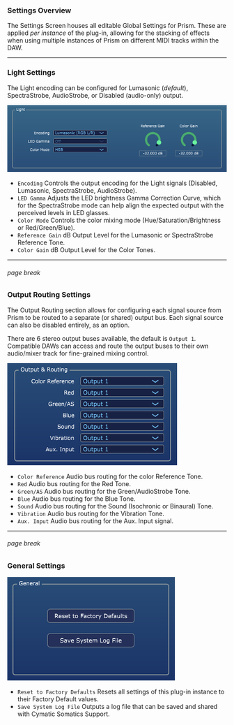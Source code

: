 ### Settings Overview

The Settings Screen houses all editable Global Settings for Prism. These are applied _per instance_ of the plug-in, allowing for the stacking of effects when using multiple instances of Prism on different MIDI tracks within the DAW.

---

### Light Settings

The Light encoding can be configured for Lumasonic (_default_), SpectraStrobe, AudioStrobe, or Disabled (audio-only) output.

![PrismSettingsLight image-center image-full image-margin-v-24](img/settings/Prism_Interface_Settings_Light.png)

* `Encoding` Controls the output encoding for the Light signals (Disabled, Lumasonic, SpectraStrobe, AudioStrobe).
* `LED Gamma` Adjusts the LED brightness Gamma Correction Curve, which for the SpectraStrobe mode can help align the expected output with the perceived levels in LED glasses.
* `Color Mode` Controls the color mixing mode (Hue/Saturation/Brightness or Red/Green/Blue).
* `Reference Gain` dB Output Level for the Lumasonic or SpectraStrobe Reference Tone.
* `Color Gain` dB Output Level for the Color Tones.

---

###### page break

### Output Routing Settings

The Output Routing section allows for configuring each signal source from Prism to be routed to a separate (or shared) output bus.
Each signal source can also be disabled entirely, as an option.

There are 6 stereo output buses available, the default is `Output 1`. Compatible DAWs can access and route the
output buses to their own audio/mixer track for fine-grained mixing control.

![PrismSettingsOutputRouting image-center image-full image-margin-v-24](img/settings/Prism_Interface_Settings_OutputRouting.png)

* `Color Reference` Audio bus routing for the color Reference Tone.
* `Red` Audio bus routing for the Red Tone.
* `Green/AS` Audio bus routing for the Green/AudioStrobe Tone.
* `Blue` Audio bus routing for the Blue Tone.
* `Sound` Audio bus routing for the Sound (Isochronic or Binaural) Tone.
* `Vibration` Audio bus routing for the Vibration Tone.
* `Aux. Input` Audio bus routing for the Aux. Input signal.

---

###### page break

### General Settings

![PrismSettingsGeneral image-center image-full image-margin-v-24](img/settings/Prism_Interface_Settings_General.png)

* `Reset to Factory Defaults` Resets all settings of this plug-in instance to their Factory Default values.
* `Save System Log File` Outputs a log file that can be saved and shared with Cymatic Somatics Support.
